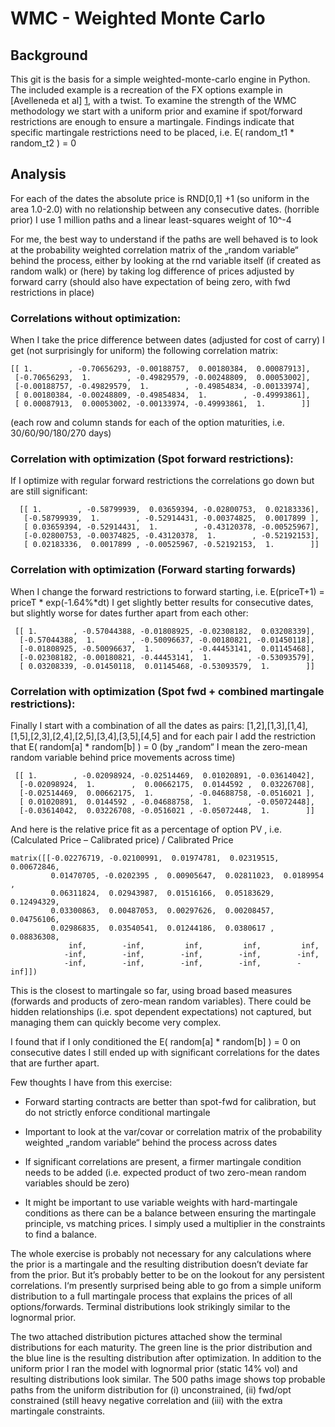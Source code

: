 # WMC - Weighted Monte Carlo

## Background
This git is the basis for a simple weighted-monte-carlo engine in Python.   The included example is a recreation of the FX options example in [Avelleneda et al] [1], with a twist.  To examine the strength of the WMC methodology we start with a uniform prior and examine if spot/forward restrictions are enough to ensure a martingale.  Findings indicate that specific martingale restrictions need to be placed, i.e. E(  random_t1 * random_t2 ) = 0      

## Analysis
For each of the dates the absolute price is RND[0,1] +1  (so uniform in the area 1.0-2.0) with no relationship between any consecutive dates.   (horrible prior)   I use 1 million paths and a linear least-squares weight of 10^-4


For me, the best way to understand if the paths are well behaved is to look at the probability weighted correlation matrix of the „random variable“ behind the process, either by looking at the rnd variable itself (if created as random walk) or (here) by taking log difference of prices adjusted by forward carry (should also have expectation of being zero, with fwd restrictions in place)

### Correlations without optimization:
When I take the price difference between dates (adjusted for cost of carry) I get (not surprisingly for uniform) the following correlation matrix:

    [[ 1.        , -0.70656293, -0.00188757,  0.00180384,  0.00087913],
     [-0.70656293,  1.        , -0.49829579, -0.00248809,  0.00053002],
     [-0.00188757, -0.49829579,  1.        , -0.49854834, -0.00133974],
     [ 0.00180384, -0.00248809, -0.49854834,  1.        , -0.49993861],
     [ 0.00087913,  0.00053002, -0.00133974, -0.49993861,  1.        ]]

(each row and column stands for each of the option maturities, i.e. 30/60/90/180/270 days)

### Correlation with optimization (Spot forward restrictions):
If I optimize with regular forward restrictions the correlations go down but are still significant:

      [[ 1.        , -0.58799939,  0.03659394, -0.02800753,  0.02183336],
       [-0.58799939,  1.        , -0.52914431, -0.00374825,  0.0017899 ],
       [ 0.03659394, -0.52914431,  1.        , -0.43120378, -0.00525967],
       [-0.02800753, -0.00374825, -0.43120378,  1.        , -0.52192153],
       [ 0.02183336,  0.0017899 , -0.00525967, -0.52192153,  1.        ]]

### Correlation with optimization (Forward starting forwards)
When I change the forward restrictions to forward starting, i.e. E(priceT+1)  =  priceT * exp(-1.64%*dt) I get slightly better results for consecutive dates, but slightly worse for dates further apart from each other:

     [[ 1.        , -0.57044388, -0.01808925, -0.02308182,  0.03208339],
      [-0.57044388,  1.        , -0.50096637, -0.00180821, -0.01450118],
      [-0.01808925, -0.50096637,  1.        , -0.44453141,  0.01145468],
      [-0.02308182, -0.00180821, -0.44453141,  1.        , -0.53093579],
      [ 0.03208339, -0.01450118,  0.01145468, -0.53093579,  1.        ]]

### Correlation with optimization (Spot fwd + combined martingale restrictions):
Finally I start with a combination of all the dates  as pairs: [1,2],[1,3],[1,4],[1,5],[2,3],[2,4],[2,5],[3,4],[3,5],[4,5] and for each pair I add the restriction that E(  random[a] * random[b] ) = 0      (by „random“ I mean the zero-mean random variable behind price movements across time) 

     [[ 1.        , -0.02098924, -0.02514469,  0.01020891, -0.03614042],
      [-0.02098924,  1.        ,  0.00662175,  0.0144592 ,  0.03226708],
      [-0.02514469,  0.00662175,  1.        , -0.04688758, -0.0516021 ],
      [ 0.01020891,  0.0144592 , -0.04688758,  1.        , -0.05072448],
      [-0.03614042,  0.03226708, -0.0516021 , -0.05072448,  1.        ]]

And here is the relative price fit as a percentage of option PV , i.e.   (Calculated Price – Calibrated price) / Calibrated Price

    matrix([[-0.02276719, -0.02100991,  0.01974781,  0.02319515, 0.00672846,
             0.01470705, -0.0202395 ,  0.00905647,  0.02811023,  0.0189954 ,
             0.06311824,  0.02943987,  0.01516166,  0.05183629,  0.12494329,
             0.03300863,  0.00487053,  0.00297626,  0.00208457,  0.04756106,
             0.02986835,  0.03540541,  0.01244186,  0.0380617 ,  0.08836308,
                 inf,        -inf,         inf,         inf,         inf,
                -inf,        -inf,        -inf,        -inf,        -inf,
                -inf,        -inf,        -inf,        -inf,        -inf]])

This is the closest to martingale so far, using broad based measures (forwards and products of zero-mean random variables).   There could be hidden relationships (i.e. spot dependent expectations) not captured, but managing them can quickly become very complex. 

I found that if I only conditioned the E( random[a] * random[b] ) = 0 on consecutive dates I still ended up with significant correlations for the dates that are further apart. 

Few thoughts I have from this exercise:

 - Forward starting contracts are better than spot-fwd for calibration, but do not strictly enforce conditional martingale

 - Important to look at the var/covar or correlation matrix of the probability weighted „random variable“ behind the process across dates 

 - If significant correlations are present,  a firmer martingale condition needs to be added (i.e. expected product of two zero-mean random variables should be zero)

 - It might be important to use variable weights with hard-martingale conditions as there can be a balance between ensuring the martingale principle, vs matching prices.  I simply used a multiplier in the constraints to find a balance.

The whole exercise is probably not necessary for any calculations where the prior is a martingale and the resulting distribution doesn’t deviate far from the prior.   But it’s probably better to be on the lookout for any persistent correlations.   I‘m presently surprised being able to go from a simple uniform distribution to a full martingale process that explains the prices of all options/forwards.  Terminal distributions look strikingly similar to the lognormal prior.

The two attached distribution pictures attached show the terminal distributions for each maturity.  The green line is the prior distribution and the blue line is the resulting distribution after optimization.   In addition to the uniform prior I ran the model with lognormal prior (static 14% vol) and resulting distributions look similar.     The 500 paths image shows top probable paths from the uniform distribution for (i) unconstrained, (ii) fwd/opt constrained (still heavy negative correlation and (iii) with the extra martingale constraints.





  [1]: http://www.math.nyu.edu/faculty/avellane/weightedmontecarlo.pdf        "WEIGHTED MONTE CARLO: A NEW TECHNIQUE FOR CALIBRATING ASSET-PRICING MODELS"
